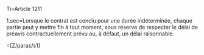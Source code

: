 Ti=Article 1211

1.sec=Lorsque le contrat est conclu pour une durée indéterminée, chaque partie peut y mettre fin à tout moment, sous réserve de respecter le délai de préavis contractuellement prévu ou, à défaut, un délai raisonnable.

=[Z/paras/s1]